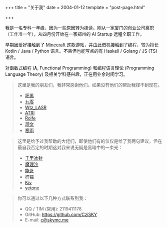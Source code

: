 +++
title = "关于我"
date = 2004-01-12
template = "post-page.html"

+++

我是一名专科一年级，因为一些原因转为挂读。刚从一家厦门的创业公司离职 （工作准一年），从四月份开始在一家郑州的 AI Startup 远程全职工作。

早期因爱好接触到了 [Minecraft](https://en.wikipedia.org/wiki/Minecraft) 这款游戏，并由此借机接触到了编程，较为擅长 Kotlin / Java / Python 语言。不熟但也能写点的有 Haskell / Golang / JS (TS) 语言。

对函数式编程 (***λ***, Functional Programming) 和编程语言理论 (Programming Language Theory) 及相关学科感兴趣，正在用业余时间学习。

> 这里是我的朋友们，我非常感谢他们。如果没有他们的帮助我撑不到现在。
> - [坏黑](https://github.com/Bkm016)
> - [九零](https://9032676.com/)
> - [Wtz_LASR](https://wtzlas.github.io/)
> - [ATRI](https://summonsteve.github.io/)
> - [Roife](https://roife.github.io/)
> - [颉文](https://blog.gfmc.top/)
> - [寒雨](https://blog.coldrain.ink/)


> 这里是给予过我帮助的大佬们，即使他们有的仅仅是给了我两句建议，但在最自我否定的时期这对我来说无疑是黑暗中的一束光：
> - [千里冰封](https://ice1000.org/)
> - [魔理沙](https://github.com/MarisaKirisame)
> - [能哥](https://disksing.com/)
> - [柠檬](https://lemonhx.moe/)
> - [Kiv](https://kivzone.com/)
> - [yetone](https://github.com/yetone)

> 你可以通过以下几种方式联系到我：
>
> + QQ / TIM (常用): 2119411178
> + GitHub: https://github.com/CziSKY
> + E-mail: c@skymc.me
